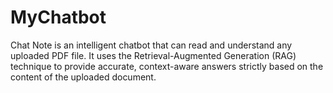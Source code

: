 # MyChatbot
Chat Note is an intelligent chatbot that can read and understand any uploaded PDF file. It uses the Retrieval-Augmented Generation (RAG) technique to provide accurate, context-aware answers strictly based on the content of the uploaded document.  
